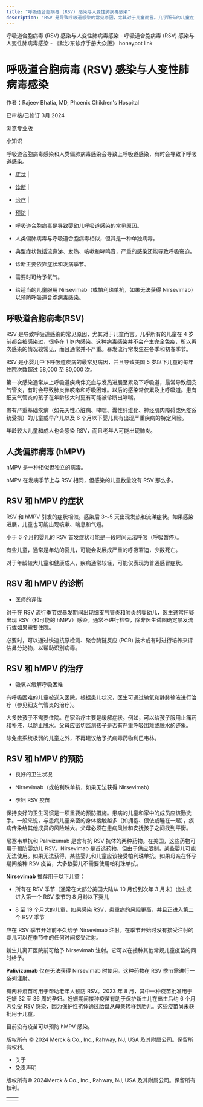 ```yaml
---
title: "呼吸道合胞病毒 (RSV) 感染与人变性肺病毒感染"
description: "RSV 是导致呼吸道感染的常见原因，尤其对于儿童而言。几乎所有的儿童在 4 岁前都会被感染过，很多在 1 岁内感染。这种病毒感染并不会产生完全免疫，所以再次感染的情况较常见，而且通常并不严重。暴发流行常发生在冬季和初春季节。"
---
```


﻿呼吸道合胞病毒 (RSV) 感染与人变性肺病毒感染 - 呼吸道合胞病毒 (RSV) 感染与人变性肺病毒感染 - 《默沙东诊疗手册大众版》 honeypot link

# 呼吸道合胞病毒 (RSV) 感染与人变性肺病毒感染

作者：Rajeev Bhatia, MD, Phoenix Children's Hospital

已审核/已修订 3月 2024

浏览专业版

小知识

呼吸道合胞病毒感染和人类偏肺病毒感染会导致上呼吸道感染，有时会导致下呼吸道感染。

- [症状](#症状_v88388990_zh) \|
- [诊断](#诊断_v88388997_zh) \|
- [治疗](#治疗_v88389007_zh) \|
- [预防](#预防_v88389019_zh) \|

- 呼吸道合胞病毒是导致婴幼儿呼吸道感染的常见原因。

- 人类偏肺病毒与呼吸道合胞病毒相似，但其是一种单独病毒。

- 典型症状包括流鼻涕、发热、咳嗽和哮鸣音，严重的感染还能导致呼吸窘迫。

- 诊断主要依靠症状和发病季节。

- 需要时可给予氧气。

- 给适当的儿童服用 Nirsevimab（或帕利珠单抗，如果无法获得 Nirsevimab）以预防呼吸道合胞病毒感染。


## 呼吸道合胞病毒(RSV)

RSV 是导致呼吸道感染的常见原因，尤其对于儿童而言。几乎所有的儿童在 4 岁前都会被感染过，很多在 1 岁内感染。这种病毒感染并不会产生完全免疫，所以再次感染的情况较常见，而且通常并不严重。暴发流行常发生在冬季和初春季节。

RSV 是小婴儿中下呼吸道疾病的最常见病因，并且导致美国 5 岁以下儿童的每年住院次数超过 58,000 至 80,000 次。

第一次感染通常从上呼吸道疾病伴充血与发热进展至累及下呼吸道，最常导致细支气管炎，有时会导致肺炎伴咳嗽和呼吸困难。以后的感染常仅累及上呼吸道。患有细支气管炎的孩子在年龄较大时更有可能被诊断出哮喘。

患有严重基础疾病（如先天性心脏病、哮喘、囊性纤维化、神经肌肉障碍或免疫系统受损）的儿童或早产儿以及 6 个月以下婴儿具有出现严重疾病的特定风险。

年龄较大儿童和成人也会感染 RSV，而且老年人可能出现肺炎。

## 人类偏肺病毒 (hMPV)

hMPV 是一种相似但独立的病毒。

hMPV 在发病季节上与 RSV 相同，但感染的儿童数量没有 RSV 那么多。

## RSV 和 hMPV 的症状

RSV 和 hMPV 引发的症状相似。感染后 3～5 天出现发热和流涕症状。如果感染进展，儿童也可能出现咳嗽、喘息和气短。

小于 6 个月的婴儿的 RSV 首发症状可能是一段时间无法呼吸（呼吸暂停）。

有些儿童，通常是年幼的婴儿，可能会发展成严重的呼吸窘迫，少数死亡。

对于年龄较大儿童和健康成人，疾病通常较轻，可能仅表现为普通感冒症状。

## RSV 和 hMPV 的诊断

- 医师的评估


对于在 RSV 流行季节或暴发期间出现细支气管炎和肺炎的婴幼儿，医生通常怀疑出现 RSV（和可能的 hMPV）感染。通常不进行检查，除非医生试图确定暴发流行或如果需要住院。

必要时，可以通过快速抗原检测、聚合酶链反应 (PCR) 技术或有时进行培养来评估鼻分泌物，以帮助识别病毒。

## RSV 和 hMPV 的治疗

- 吸氧以缓解呼吸困难


有呼吸困难的儿童被送入医院。根据患儿状况，医生可通过输氧和静脉输液进行治疗（参见细支气管炎的治疗）。

大多数孩子不需要住院。在家治疗主要是缓解症状。例如，可以给孩子服用止痛药和补液，以防止脱水。父母应密切监测孩子是否有严重呼吸困难或脱水的迹象。

除免疫系统极弱的儿童之外，不再建议给予抗病毒药物利巴韦林。

## RSV 和 hMPV 的预防

- 良好的卫生状况

- Nirsevimab（或帕利珠单抗，如果无法获得 Nirsevimab）

- 孕妇 RSV 疫苗


保持良好的卫生习惯是一项重要的预防措施。患病的儿童和家中的成员应该勤洗手。一般来说，与患病儿童亲密的身体接触越多（如拥抱、偎依或睡在一起），疾病传染给其他成员的风险越大。父母必须在患病风险和安抚孩子之间找到平衡。

尼塞韦单抗和 Palivizumab 是含有抗 RSV 抗体的两种药物。在美国，这些药物可用于预防婴幼儿 RSV。Nirsevimab 是首选药物，但由于供应限制，某些婴儿可能无法使用。如果无法获得，某些婴儿和儿童应该接受帕利珠单抗。如果母亲在怀孕期间接种 RSV 疫苗，大多数婴儿不需要使用帕利珠单抗。

**Nirsevimab** 推荐用于以下儿童：

- 所有在 RSV 季节（通常在大部分美国大陆从 10 月份到次年 3 月末）出生或进入第一个 RSV 季节的 8 月龄以下婴儿

- 8 至 19 个月大的儿童，如果感染 RSV，患重病的风险更高，并且正进入第二个 RSV 季节


应在 RSV 季节开始前不久给予 Nirsevimab 注射。在季节开始时没有接受注射的婴儿可以在季节中的任何时间接受注射。

新生儿离开医院前可给予 Nirsevimab 注射。它可以在接种其他常规儿童疫苗的同时给予。

**Palivizumab** 仅在无法获得 Nirsevimab 时使用。这种药物在 RSV 季节需进行一系列注射。

有两种疫苗可用于帮助老年人预防 RSV。2023 年 8 月，其中一种疫苗批准用于妊娠 32 至 36 周的孕妇。妊娠期间接种疫苗有助于保护新生儿在出生后约 6 个月内免受 RSV 感染，因为保护性抗体通过胎盘从母亲转移到胎儿。这些疫苗尚未获批用于儿童。

目前没有疫苗可以预防 hMPV 感染。



版权所有 © 2024
Merck & Co., Inc., Rahway, NJ, USA 及其附属公司。保留所有权利。

- 关于
- 免责声明

版权所有© 2024Merck & Co., Inc., Rahway, NJ, USA 及其附属公司。保留所有权利。

|     |     |
| --- | --- |
|  |  |